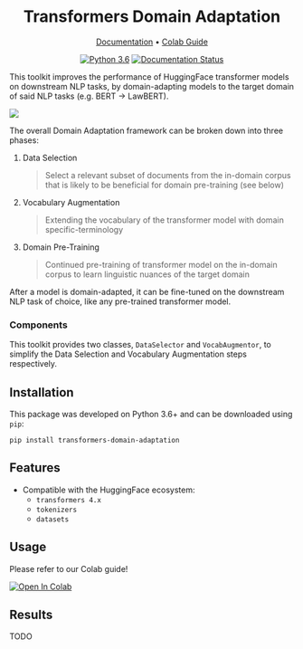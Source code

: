 <div align="center">

<h1 style="text-align:center">Transformers Domain Adaptation</h1>
<p align="center">
    <a href="https://nlp-domain-adaptation.readthedocs.io/en/latest/content/domain_adaptation_components.html">Documentation</a> •
    <a href="https://colab.research.google.com/github/georgianpartners/NLP-Domain-Adaptation/blob/master/notebooks/GuideToTransformersDomainAdaptation.ipynb">Colab Guide</a>
</p>

[![Python 3.6](https://img.shields.io/badge/python-3.6-blue.svg)](https://www.python.org/downloads/release/python-369/)
[![Documentation Status](https://readthedocs.org/projects/nlp-domain-adaptation/badge/?version=latest)](https://nlp-domain-adaptation.readthedocs.io/en/latest/?badge=latest)

</div>

This toolkit improves the performance of HuggingFace transformer models on downstream NLP tasks,
by domain-adapting models to the target domain of said NLP tasks (e.g. BERT -> LawBERT).

![](docs/source/images/domain_adaptation_diagram.png)

The overall Domain Adaptation framework can be broken down into three phases:
1. Data Selection
    > Select a relevant subset of documents from the in-domain corpus that is likely to be beneficial for domain pre-training (see below)
2. Vocabulary Augmentation
    > Extending the vocabulary of the transformer model with domain specific-terminology
3. Domain Pre-Training
    > Continued pre-training of transformer model on the in-domain corpus to learn linguistic nuances of the target domain

After a model is domain-adapted, it can be fine-tuned on the downstream NLP task of choice, like any pre-trained transformer model.

### Components
This toolkit provides two classes, `DataSelector` and `VocabAugmentor`, to simplify the Data Selection and Vocabulary Augmentation steps respectively.

## Installation
This package was developed on Python 3.6+ and can be downloaded using `pip`:
```
pip install transformers-domain-adaptation
```

## Features
- Compatible with the HuggingFace ecosystem:
    - `transformers 4.x`
    - `tokenizers`
    - `datasets`

## Usage
Please refer to our Colab guide!

<a href="https://colab.research.google.com/github/georgianpartners/NLP-Domain-Adaptation/blob/master/notebooks/GuideToTransformersDomainAdaptation.ipynb" target="_parent"><img src="https://colab.research.google.com/assets/colab-badge.svg" alt="Open In Colab"/></a>


## Results
TODO

